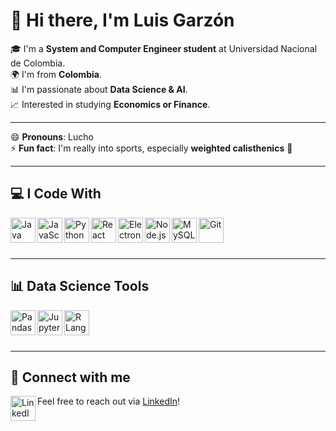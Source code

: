 # 👋 Hi there, I'm Luis Garzón

🎓 I'm a **System and Computer Engineer student** at Universidad Nacional de Colombia.  
🌍 I'm from **Colombia**.  
📊 I'm passionate about **Data Science & AI**.    
📈 Interested in studying **Economics or Finance**.  

---

😄 **Pronouns**: Lucho  
⚡ **Fun fact**: I'm really into sports, especially **weighted calisthenics** 💪

---

## 💻 I Code With

<a href="https://www.java.com/" target="_blank">
  <img align="left" title="Java" alt="Java" width="40px" src="https://cdn.jsdelivr.net/gh/devicons/devicon/icons/java/java-original.svg" />
</a>
<a href="https://developer.mozilla.org/en-US/docs/Web/JavaScript" target="_blank">
  <img align="left" title="JavaScript" alt="JavaScript" width="40px" src="https://cdn.jsdelivr.net/gh/devicons/devicon/icons/javascript/javascript-original.svg" />
</a>
<a href="https://www.python.org/" target="_blank">
  <img align="left" title="Python" alt="Python" width="40px" src="https://cdn.jsdelivr.net/gh/devicons/devicon/icons/python/python-original.svg" />
</a>
<a href="https://react.dev/" target="_blank">
  <img align="left" title="React" alt="React" width="40px" src="https://cdn.jsdelivr.net/gh/devicons/devicon/icons/react/react-original.svg" />
</a>
<a href="https://www.electronjs.org/" target="_blank">
  <img align="left" title="Electron" alt="Electron" width="40px" src="https://cdn.jsdelivr.net/gh/devicons/devicon/icons/electron/electron-original.svg" />
</a>
<a href="https://nodejs.org/" target="_blank">
  <img align="left" title="Node.js" alt="Node.js" width="40px" src="https://cdn.jsdelivr.net/gh/devicons/devicon/icons/nodejs/nodejs-original.svg" />
</a>
<a href="https://www.mysql.com/" target="_blank">
  <img align="left" title="MySQL" alt="MySQL" width="40px" src="https://cdn.jsdelivr.net/gh/devicons/devicon/icons/mysql/mysql-original.svg" />
</a>
<a href="https://git-scm.com/" target="_blank">
  <img align="left" title="Git" alt="Git" width="40px" src="https://cdn.jsdelivr.net/gh/devicons/devicon/icons/git/git-original.svg" />
</a>

<br/><br/><br/>

---

## 📊 Data Science Tools

<a href="https://pandas.pydata.org/" target="_blank">
  <img align="left" title="Pandas" alt="Pandas" width="40px" src="https://cdn.jsdelivr.net/gh/devicons/devicon/icons/pandas/pandas-original.svg" />
</a>
<a href="https://jupyter.org/" target="_blank">
  <img align="left" title="Jupyter" alt="Jupyter" width="40px" src="https://cdn.jsdelivr.net/gh/devicons/devicon/icons/jupyter/jupyter-original.svg" />
</a>
<a href="https://www.r-project.org/" target="_blank">
  <img align="left" title="R" alt="R Language" width="40px" src="https://cdn.jsdelivr.net/gh/devicons/devicon/icons/r/r-original.svg" />
</a>


<br/><br/><br/>

---

## 🔗 Connect with me

<a href="https://www.linkedin.com/in/luis-dgm" target="_blank">
  <img align="left" alt="LinkedIn" title="LinkedIn" width="40px" src="https://cdn.jsdelivr.net/gh/devicons/devicon/icons/linkedin/linkedin-original.svg" />
</a>

<p>Feel free to reach out via <a href="https://www.linkedin.com/in/luis-dgm" target="_blank">LinkedIn</a>!</p>
